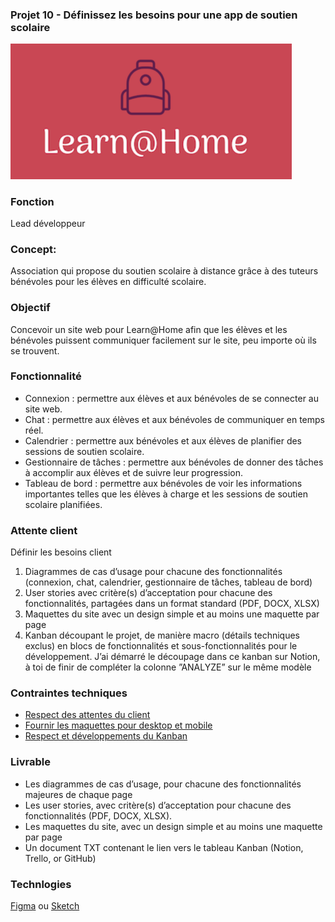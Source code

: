 ### Projet 10 - Définissez les besoins pour une app de soutien scolaire
<img src="./learn-home_logo.png" style="width: 450px;" />

### Fonction
Lead développeur

### Concept:
Association qui propose du soutien scolaire à distance grâce à des tuteurs bénévoles pour les élèves en difficulté scolaire.

### Objectif
Concevoir un site web pour Learn@Home afin que les élèves et les bénévoles puissent communiquer facilement sur le site, peu importe où ils se trouvent.

### Fonctionnalité
* Connexion : permettre aux élèves et aux bénévoles de se connecter au site web.
* Chat : permettre aux élèves et aux bénévoles de communiquer en temps réel.
* Calendrier : permettre aux bénévoles et aux élèves de planifier des sessions de soutien scolaire.
* Gestionnaire de tâches : permettre aux bénévoles de donner des tâches à accomplir aux élèves et de suivre leur progression.
* Tableau de bord : permettre aux bénévoles de voir les informations importantes telles que les élèves à charge et les sessions de soutien scolaire planifiées.

### Attente client
Définir les besoins client
1. Diagrammes de cas d’usage pour chacune des fonctionnalités (connexion, chat, calendrier, gestionnaire de tâches, tableau de bord)
2. User stories avec critère(s) d’acceptation pour chacune des fonctionnalités, partagées dans un format standard (PDF, DOCX, XLSX)
3. Maquettes du site avec un design simple et au moins une maquette par page
4. Kanban découpant le projet, de manière macro (détails techniques exclus) en blocs de fonctionnalités et sous-fonctionnalités pour le développement. J’ai démarré le découpage dans ce kanban sur Notion, à toi de finir de compléter la colonne ”ANALYZE” sur le même modèle

### Contraintes techniques
- [Respect des attentes du client](https://s3-eu-west-1.amazonaws.com/course.oc-static.com/projects/Front-End+V2/P8+-+Gestion+de+projet/Notes+-+Re%CC%81union+Learn%40Home.pdf)
- [Fournir les maquettes pour desktop et mobile](https://www.figma.com/files/recent?fuid=946156100518205974)
- [Respect et développements du Kanban](https://www.notion.so/Dev4U-projet-Learn-Home-972828849f7947289c23756d323a6335)

### Livrable
- Les diagrammes de cas d’usage, pour chacune des fonctionnalités majeures de chaque page
- Les user stories, avec critère(s) d’acceptation pour chacune des fonctionnalités (PDF, DOCX, XLSX).
- Les maquettes du site, avec un design simple et au moins une maquette par page
- Un document TXT contenant le lien vers le tableau Kanban (Notion, Trello, or GitHub)

### Technlogies
[Figma](https://www.figma.com/files/recent?fuid=946156100518205974) ou [Sketch](https://www.sketch.com/)
